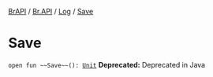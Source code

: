 [BrAPI](../../index.md) / [Br.API](../index.md) / [Log](index.md) / [Save](./-save.md)

# Save

`open fun ~~Save~~(): `[`Unit`](https://kotlinlang.org/api/latest/jvm/stdlib/kotlin/-unit/index.html)
**Deprecated:** Deprecated in Java

